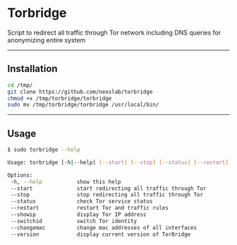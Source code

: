 # Torbridge

Script to redirect all traffic through Tor network including DNS queries for anonymizing entire system

* * *

## Installation

```bash
cd /tmp/
git clone https://github.com/neoslab/torbridge
chmod +x /tmp/torbridge/torbridge
sudo mv /tmp/torbridge/torbridge /usr/local/bin/
```

* * *

## Usage

```bash
$ sudo torbridge --help

Usage: torbridge [-h|--help] [--start] [--stop] [--status] [--restart] [--showip] [--switchid] [--changemac] [--revertmac] [--version]

Options:
 -h, --help           show this help
 --start              start redirecting all traffic through Tor
 --stop               stop redirecting all traffic through Tor
 --status             check Tor service status
 --restart            restart Tor and traffic rules
 --showip             display Tor IP address
 --switchid           switch Tor identity
 --changemac          change mac addresses of all interfaces
 --version            display current version of TorBridge
```